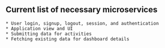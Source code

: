 ## Current list of necessary microservices

    * User login, signup, logout, session, and authentication
    * Application view and UI
    * Submitting data for activities
    * Fetching existing data for dashboard details
